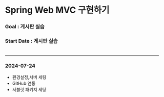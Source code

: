 # Spring Web MVC 구현하기<br>

### Goal : 게시판 실습
### Start Date : 게시판 실습<br><br>
<hr>

### 2024-07-24
<ul>
  <li>환경설정,서버 세팅</li>
  <li>GitHub 연동</li>
  <li>서블릿 패키지 세팅</li>
</ul>
